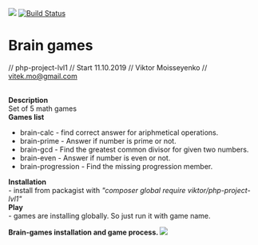 <a href="https://codeclimate.com/github/vitek-mo/php-project-lvl1/maintainability"><img src="https://api.codeclimate.com/v1/badges/4183019995f4d16ee7f0/maintainability" /></a>
[![Build Status](https://travis-ci.org/vitek-mo/php-project-lvl1.svg?branch=master)](https://travis-ci.org/vitek-mo/php-project-lvl1)
# Brain games
// php-project-lvl1
// Start 11.10.2019
// Viktor Moisseyenko
// vitek.mo@gmail.com

<br><b>Description</b>
<br>Set of 5 math games
<br><b>Games list</b>
<ul>
  <li>brain-calc - find correct answer for ariphmetical operations.
  <li>brain-prime - Answer if number is prime or not.
  <li>brain-gcd - Find the greatest common divisor for given two numbers.
  <li>brain-even - Answer if number is even or not.
  <li>brain-progression - Find the missing progression member.
</ul>

<b>Installation</b>
<br> - install from packagist with <i>"composer global require viktor/php-project-lvl1"</i>
<br><b>Play</b>
<br> - games are installing globally. So just run it with game name.

<b> Brain-games installation and game process. </b>
<a href="https://asciinema.org/a/SilcFXbKVr8hFfEJgA3jyhVj3" target="_blank"><img src="https://asciinema.org/a/SilcFXbKVr8hFfEJgA3jyhVj3.svg" /></a>
